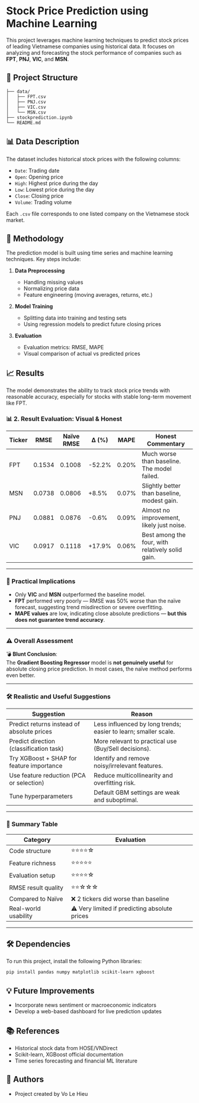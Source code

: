 # Stock Price Prediction using Machine Learning

This project leverages machine learning techniques to predict stock prices of leading Vietnamese companies using historical data. It focuses on analyzing and forecasting the stock performance of companies such as **FPT**, **PNJ**, **VIC**, and **MSN**.

## 📁 Project Structure

```
├── data/
│   ├── FPT.csv
│   ├── PNJ.csv
│   ├── VIC.csv
│   └── MSN.csv
├── stockprediction.ipynb
└── README.md
```

## 📊 Data Description

The dataset includes historical stock prices with the following columns:
- `Date`: Trading date
- `Open`: Opening price
- `High`: Highest price during the day
- `Low`: Lowest price during the day
- `Close`: Closing price
- `Volume`: Trading volume

Each `.csv` file corresponds to one listed company on the Vietnamese stock market.

## 🧠 Methodology

The prediction model is built using time series and machine learning techniques. Key steps include:

1. **Data Preprocessing**
   - Handling missing values
   - Normalizing price data
   - Feature engineering (moving averages, returns, etc.)

2. **Model Training**
   - Splitting data into training and testing sets
   - Using regression models to predict future closing prices

3. **Evaluation**
   - Evaluation metrics: RMSE, MAPE
   - Visual comparison of actual vs predicted prices

## 📈 Results

The model demonstrates the ability to track stock price trends with reasonable accuracy, especially for stocks with stable long-term movement like FPT.

### 📊 2. Result Evaluation: Visual & Honest

| Ticker | RMSE   | Naïve RMSE | Δ (%)    | MAPE   | Honest Commentary                               |
|--------|--------|-------------|----------|--------|-------------------------------------------------|
| FPT    | 0.1534 | 0.1008      | -52.2%   | 0.20%  | Much worse than baseline. The model failed.     |
| MSN    | 0.0738 | 0.0806      | +8.5%    | 0.07%  | Slightly better than baseline, modest gain.     |
| PNJ    | 0.0881 | 0.0876      | -0.6%    | 0.09%  | Almost no improvement, likely just noise.       |
| VIC    | 0.0917 | 0.1118      | +17.9%   | 0.06%  | Best among the four, with relatively solid gain.|

---

### 🎯 Practical Implications

- Only **VIC** and **MSN** outperformed the baseline model.
- **FPT** performed very poorly — RMSE was 50% worse than the naïve forecast, suggesting trend misdirection or severe overfitting.
- **MAPE values** are low, indicating close absolute predictions — **but this does not guarantee trend accuracy**.

---

### ⚠️ Overall Assessment

💣 **Blunt Conclusion**:  
The **Gradient Boosting Regressor** model is **not genuinely useful** for absolute closing price prediction. In most cases, the naïve method performs even better.

---

### 🛠️ Realistic and Useful Suggestions

| Suggestion                                  | Reason                                                                 |
|---------------------------------------------|------------------------------------------------------------------------|
| Predict returns instead of absolute prices  | Less influenced by long trends; easier to learn; smaller scale.        |
| Predict direction (classification task)     | More relevant to practical use (Buy/Sell decisions).                   |
| Try XGBoost + SHAP for feature importance   | Identify and remove noisy/irrelevant features.                         |
| Use feature reduction (PCA or selection)    | Reduce multicollinearity and overfitting risk.                         |
| Tune hyperparameters                        | Default GBM settings are weak and suboptimal.                          |

---

### 📌 Summary Table

| Category              | Evaluation                                      |
|-----------------------|-------------------------------------------------|
| Code structure        | ⭐️⭐️⭐️⭐️☆                                        |
| Feature richness      | ⭐️⭐️⭐️⭐️⭐️                                        |
| Evaluation setup      | ⭐️⭐️⭐️⭐️☆                                        |
| RMSE result quality   | ⭐️⭐️☆☆☆                                        |
| Compared to Naïve     | ❌ 2 tickers did worse than baseline            |
| Real-world usability  | ⚠️ Very limited if predicting absolute prices  |

---

## 🛠️ Dependencies

To run this project, install the following Python libraries:

```bash
pip install pandas numpy matplotlib scikit-learn xgboost
```

## 💡 Future Improvements

- Incorporate news sentiment or macroeconomic indicators
- Develop a web-based dashboard for live prediction updates

## 📚 References

- Historical stock data from HOSE/VNDirect
- Scikit-learn, XGBoost official documentation
- Time series forecasting and financial ML literature

## 🤝 Authors

- Project created by Vo Le Hieu
